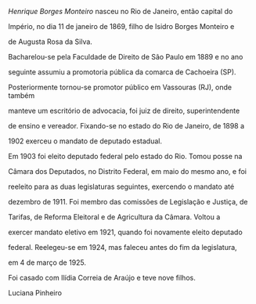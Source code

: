 

*Henrique Borges Monteiro* nasceu no Rio de Janeiro, então capital do

Império, no dia 11 de janeiro de 1869, filho de Isidro Borges Monteiro e

de Augusta Rosa da Silva.



Bacharelou-se pela Faculdade de Direito de São Paulo em 1889 e no ano

seguinte assumiu a promotoria pública da comarca de Cachoeira (SP).

Posteriormente tornou-se promotor público em Vassouras (RJ), onde também

manteve um escritório de advocacia, foi juiz de direito, superintendente

de ensino e vereador. Fixando-se no estado do Rio de Janeiro, de 1898 a

1902 exerceu o mandato de deputado estadual.



Em 1903 foi eleito deputado federal pelo estado do Rio. Tomou posse na

Câmara dos Deputados, no Distrito Federal, em maio do mesmo ano, e foi

reeleito para as duas legislaturas seguintes, exercendo o mandato até

dezembro de 1911. Foi membro das comissões de Legislação e Justiça, de

Tarifas, de Reforma Eleitoral e de Agricultura da Câmara. Voltou a

exercer mandato eletivo em 1921, quando foi novamente eleito deputado

federal. Reelegeu-se em 1924, mas faleceu antes do fim da legislatura,

em 4 de março de 1925.



Foi casado com Ilídia Correia de Araújo e teve nove filhos.



Luciana Pinheiro



